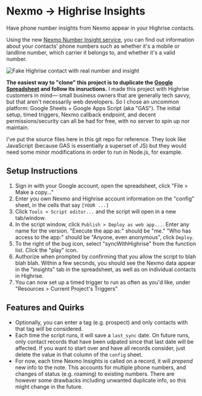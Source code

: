 # Nexmo &rarr; Highrise Insights
Have phone number insights from Nexmo appear in your Highrise contacts.

Using the new [Nexmo Number Insight service](https://www.nexmo.com/product/number-insight/), you can find out information about your contacts' phone numbers such as whether it's a mobile or landline number, which carrier it belongs to, and whether it's a valid number.

![Fake Highrise contact with real number and insight](https://cldup.com/4ejQ9bQkuq.png)

**The easiest way to "clone" this project is to duplicate the [Google Spreadsheet](https://docs.google.com/spreadsheets/d/1eu9H86cWmd5YF3_hyxpxmRktM160kiW4BQ6GOlhY0As/edit?usp=sharing) and follow its insructions.** I made this project with Highrise customers in mind— small business owners that are generally tech savvy, but that aren't necessarily web developers. So I chose an uncommon platform: Google Sheets + Google Apps Script (aka "GAS"). The initial setup, timed triggers, Nexmo callback endpoint, and decent permissions/security can all be had for free, with no server to spin up nor maintain.

I've put the source files here in this git repo for reference. They look like JavaScript (because GAS is essentially a superset of JS) but they would need some minor modifications in order to run in Node.js, for example.

## Setup Instructions
1. Sign in with your Google account, open the spreadsheet, click "File > Make a copy..."
2. Enter you own Nexmo and Highrise account information on the "config" sheet, in the cells that say `[YOUR ...]`
3. Click `Tools > Script editor...` and the script will open in a new tab/window.
4. In the script window, click `Publish > Deploy as web app...`. Enter any name for the version. "Execute the app as:" should be "me." "Who has access to the app:" should be "Anyone, even anonymous", click `Deploy`.
5. To the right of the bug icon, select "syncWithHighrise" from the function list. Click the "play" icon.
6. Authorize when prompted by confirming that you allow the script to blah blah blah. Within a few seconds, you should see the Nexmo data appear in the "insights" tab in the spreadsheet, as well as on individual contacts in Highrise.
7. You can now set up a timed trigger to run as often as you'd like, under "Resources > Current Project's Triggers"

## Features and Quirks
- Optionally, you can enter a tag (e.g. prospect) and only contacts with that tag will be considered.
- Each time the script runs, it will save a `last_sync` date. On future runs, only contact records that have been udpated since that last date will be affected. If you want to start over and have all records consider, just delete the value in that column of the `config` sheet.
- For now, each time Nexmo Insights is called on a record, it will _prepend_ new info to the note. This accounts for multiple phone numbers, and changes of status (e.g. roaming) to existing numbers. There are however some drawbacks including unwanted duplicate info, so this might change in the future.